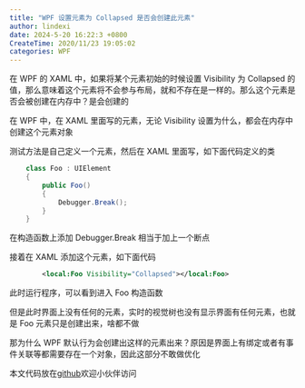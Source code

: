 ```yaml
---
title: "WPF 设置元素为 Collapsed 是否会创建此元素"
author: lindexi
date: 2024-5-20 16:22:3 +0800
CreateTime: 2020/11/23 19:05:02
categories: WPF
---
```


在 WPF 的 XAML 中，如果将某个元素初始的时候设置 Visibility 为 Collapsed 的值，那么意味着这个元素将不会参与布局，就和不存在是一样的。那么这个元素是否会被创建在内存中？是会创建的

<!--more-->


<!-- CreateTime:2020/11/23 19:05:02 -->



在 WPF 中，在 XAML 里面写的元素，无论 Visibility 设置为什么，都会在内存中创建这个元素对象

测试方法是自己定义一个元素，然后在 XAML 里面写，如下面代码定义的类

```csharp
    class Foo : UIElement
    {
        public Foo()
        {
            Debugger.Break();
        }
    }
```

在构造函数上添加 Debugger.Break 相当于加上一个断点

接着在 XAML 添加这个元素，如下面代码

```xml
        <local:Foo Visibility="Collapsed"></local:Foo>
```

此时运行程序，可以看到进入 Foo 构造函数

但是此时界面上没有任何的元素，实时的视觉树也没有显示界面有任何元素，也就是 Foo 元素只是创建出来，啥都不做

那为什么 WPF 默认行为会创建出这样的元素出来？原因是界面上有绑定或者有事件关联等都需要存在一个对象，因此这部分不敢做优化

本文代码放在[github](https://github.com/lindexi/lindexi_gd/tree/90372c4f3ee3be33246a4c1fe4400511b68997d8/KemkicemdurFemceloja)欢迎小伙伴访问

